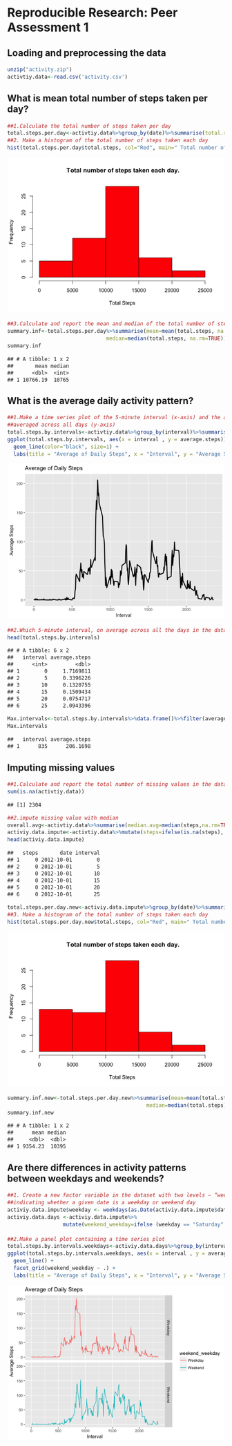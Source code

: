 # Reproducible Research: Peer Assessment 1


## Loading and preprocessing the data

```r
unzip("activity.zip")
activtiy.data<-read.csv('activity.csv')
```
## What is mean total number of steps taken per day?

```r
##1.Calculate the total number of steps taken per day
total.steps.per.day<-activtiy.data%>%group_by(date)%>%summarise(total.steps=sum(steps))
##2. Make a histogram of the total number of steps taken each day
hist(total.steps.per.day$total.steps, col="Red", main=" Total number of steps taken each day.", xlab="Total Steps")
```

![](PA1_template_files/figure-html/unnamed-chunk-2-1.png)<!-- -->

```r
##3.Calculate and report the mean and median of the total number of steps taken per day
summary.inf<-total.steps.per.day%>%summarise(mean=mean(total.steps, na.rm= TRUE),
                                median=median(total.steps, na.rm=TRUE))
summary.inf
```

```
## # A tibble: 1 x 2
##       mean median
##      <dbl>  <int>
## 1 10766.19  10765
```
## What is the average daily activity pattern?

```r
##1.Make a time series plot of the 5-minute interval (x-axis) and the average number of steps taken, 
##averaged across all days (y-axis)
total.steps.by.intervals<-activtiy.data%>%group_by(interval)%>%summarise(average.steps=mean(steps,na.rm= TRUE))
ggplot(total.steps.by.intervals, aes(x = interval , y = average.steps)) +
  geom_line(color="black", size=1) + 
  labs(title = "Average of Daily Steps", x = "Interval", y = "Average Steps")
```

![](PA1_template_files/figure-html/unnamed-chunk-3-1.png)<!-- -->

```r
##2.Which 5-minute interval, on average across all the days in the dataset, contains the maximum number of steps
head(total.steps.by.intervals)
```

```
## # A tibble: 6 x 2
##   interval average.steps
##      <int>         <dbl>
## 1        0     1.7169811
## 2        5     0.3396226
## 3       10     0.1320755
## 4       15     0.1509434
## 5       20     0.0754717
## 6       25     2.0943396
```

```r
Max.intervals<-total.steps.by.intervals%>%data.frame()%>%filter(average.steps==max(average.steps, na.rm=TRUE))
Max.intervals
```

```
##   interval average.steps
## 1      835      206.1698
```

## Imputing missing values

```r
##1.Calculate and report the total number of missing values in the dataset
sum(is.na(activtiy.data))
```

```
## [1] 2304
```

```r
##2.impute missing value with median
overall.avg<-activtiy.data%>%summarise(median.avg=median(steps,na.rm=TRUE))
activiy.data.impute<-activtiy.data%>%mutate(steps=ifelse(is.na(steps), overall.avg, steps))%>%data.frame()
head(activiy.data.impute)
```

```
##   steps       date interval
## 1     0 2012-10-01        0
## 2     0 2012-10-01        5
## 3     0 2012-10-01       10
## 4     0 2012-10-01       15
## 5     0 2012-10-01       20
## 6     0 2012-10-01       25
```

```r
total.steps.per.day.new<-activiy.data.impute%>%group_by(date)%>%summarise(total.steps=sum(as.numeric(steps)))
##3. Make a histogram of the total number of steps taken each day
hist(total.steps.per.day.new$total.steps, col="Red", main=" Total number of steps taken each day.", xlab="Total Steps")
```

![](PA1_template_files/figure-html/unnamed-chunk-4-1.png)<!-- -->

```r
summary.inf.new<-total.steps.per.day.new%>%summarise(mean=mean(total.steps),
                                             median=median(total.steps))
summary.inf.new
```

```
## # A tibble: 1 x 2
##      mean median
##     <dbl>  <dbl>
## 1 9354.23  10395
```
## Are there differences in activity patterns between weekdays and weekends?

```r
##1. Create a new factor variable in the dataset with two levels – “weekday” and “weekend” 
##indicating whether a given date is a weekday or weekend day
activiy.data.impute$weekday <- weekdays(as.Date(activiy.data.impute$date))
activiy.data.days <-activiy.data.impute%>%
                  mutate(weekend_weekday=ifelse (weekday == "Saturday" | weekday == "Sunday", "Weekend", "Weekday"))

##2.Make a panel plot containing a time series plot 
total.steps.by.intervals.weekdays<-activiy.data.days%>%group_by(interval,weekend_weekday)%>%summarise(average.steps=mean(as.numeric(steps)))
ggplot(total.steps.by.intervals.weekdays, aes(x = interval , y = average.steps, color=weekend_weekday)) +
  geom_line() + 
  facet_grid(weekend_weekday ~ .) +
  labs(title = "Average of Daily Steps", x = "Interval", y = "Average Steps")
```

![](PA1_template_files/figure-html/unnamed-chunk-5-1.png)<!-- -->
